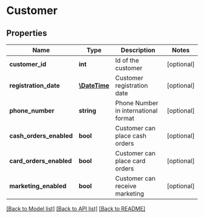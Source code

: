 # Customer

## Properties
Name | Type | Description | Notes
------------ | ------------- | ------------- | -------------
**customer_id** | **int** | Id of the customer | [optional] 
**registration_date** | [**\DateTime**](\DateTime.md) | Customer registration date | [optional] 
**phone_number** | **string** | Phone Number in international format | [optional] 
**cash_orders_enabled** | **bool** | Customer can place cash orders | [optional] 
**card_orders_enabled** | **bool** | Customer can place card orders | [optional] 
**marketing_enabled** | **bool** | Customer can receive marketing | [optional] 

[[Back to Model list]](../README.md#documentation-for-models) [[Back to API list]](../README.md#documentation-for-api-endpoints) [[Back to README]](../README.md)



